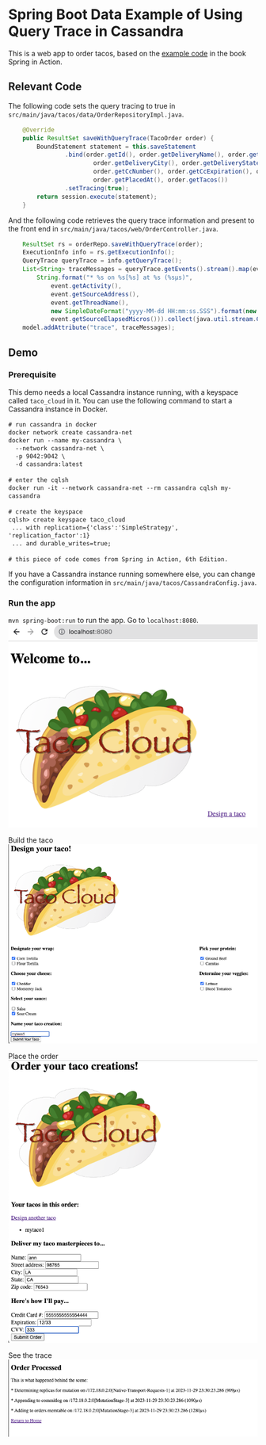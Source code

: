 # Spring Boot Data Example of Using Query Trace in Cassandra
This is a web app to order tacos, based on the [example code](https://github.com/habuma/spring-in-action-6-samples/tree/main/ch04/tacos-sd-cassandra) in the book Spring in Action.

## Relevant Code
The following code sets the query tracing to true in `src/main/java/tacos/data/OrderRepositoryImpl.java`.
```java
    @Override
    public ResultSet saveWithQueryTrace(TacoOrder order) {
        BoundStatement statement = this.saveStatement
                .bind(order.getId(), order.getDeliveryName(), order.getDeliveryStreet(),
                        order.getDeliveryCity(), order.getDeliveryState(), order.getDeliveryZip(),
                        order.getCcNumber(), order.getCcExpiration(), order.getCcCVV(),
                        order.getPlacedAt(), order.getTacos())
                .setTracing(true);
        return session.execute(statement);
    }
```

And the following code retrieves the query trace information and present to the front end in `src/main/java/tacos/web/OrderController.java`.
```java
    ResultSet rs = orderRepo.saveWithQueryTrace(order);
    ExecutionInfo info = rs.getExecutionInfo();
    QueryTrace queryTrace = info.getQueryTrace();
    List<String> traceMessages = queryTrace.getEvents().stream().map(event ->
        String.format("* %s on %s[%s] at %s (%sµs)",
            event.getActivity(),
            event.getSourceAddress(),
            event.getThreadName(),
            new SimpleDateFormat("yyyy-MM-dd HH:mm:ss.SSS").format(new Date(event.getTimestamp())),
            event.getSourceElapsedMicros())).collect(java.util.stream.Collectors.toList());
    model.addAttribute("trace", traceMessages);
```

## Demo
### Prerequisite
This demo needs a local Cassandra instance running, with a keyspace called `taco_cloud` in it. You can use the following command to start a Cassandra instance in Docker.

```shell
# run cassandra in docker
docker network create cassandra-net
docker run --name my-cassandra \
  --network cassandra-net \
  -p 9042:9042 \
  -d cassandra:latest

# enter the cqlsh
docker run -it --network cassandra-net --rm cassandra cqlsh my-cassandra

# create the keyspace
cqlsh> create keyspace taco_cloud
 ... with replication={'class':'SimpleStrategy', 'replication_factor':1}
 ... and durable_writes=true;

# this piece of code comes from Spring in Action, 6th Edition.
```

If you have a Cassandra instance running somewhere else, you can change the configuration information in `src/main/java/tacos/CassandraConfig.java`.

### Run the app
`mvn spring-boot:run` to run the app. Go to `localhost:8080`.
![images/home.png](images/home.png)

Build the taco
![images/design.png](images/design.png)

Place the order
![images/order.png](images/order.png)

See the trace
![images/trace.png](images/trace.png)